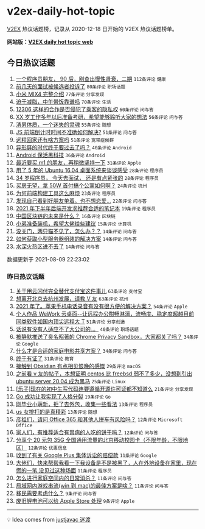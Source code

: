 # v2ex-daily-hot-topic

[V2EX](https://www.v2ex.com/) 热议话题榜，记录从 2020-12-18 日开始的 V2EX 热议话题榜单。

**网站版：[V2EX daily hot topic web](https://boojack.github.io/v2ex-daily-hot-topic-web/)**

## 今日热议话题

<!-- TODAY BEGIN -->

1. [一个程序员朋友， 90 后，刚查出慢性肾衰，二期](https://www.v2ex.com/t/794579) `112条评论` `健康`
1. [前几天的面试被候选者投诉了](https://www.v2ex.com/t/794596) `80条评论` `职场话题`
1. [小米 MIX4 完整介绍](https://www.v2ex.com/t/794593) `77条评论` `分享发现`
1. [迫于减脂，中午带饭靠谱吗](https://www.v2ex.com/t/794568) `70条评论` `生活`
1. [12306 这样的合作是否侵犯了乘客的隐私权](https://www.v2ex.com/t/794542) `60条评论` `问与答`
1. [XX 岁工作多年以后准备考研，希望能够聆听大家的想法](https://www.v2ex.com/t/794509) `56条评论` `问与答`
1. [渣男体质，一个迷失的灵魂](https://www.v2ex.com/t/794588) `55条评论` `随想`
1. [JS 前端倒计时时间不准确如何解决?](https://www.v2ex.com/t/794514) `51条评论` `问与答`
1. [远程回家还有啥方案吗](https://www.v2ex.com/t/794537) `51条评论` `宽带症候群`
1. [异形屏的时代终于要过去了吗？](https://www.v2ex.com/t/794633) `40条评论` `Android`
1. [Android 保活黑科技](https://www.v2ex.com/t/794689) `36条评论` `Android`
1. [最近要买 m1 的朋友，再稍微坚持一下](https://www.v2ex.com/t/794699) `31条评论` `Apple`
1. [用了 5 年的 Ubuntu 16.04 桌面系统来谈谈感受](https://www.v2ex.com/t/794735) `28条评论` `程序员`
1. [34 岁程序员， 今天去面试， 还是有点紧张的](https://www.v2ex.com/t/794671) `28条评论` `程序员`
1. [买房无望，拿 50W 首付搞个公寓如何啊？](https://www.v2ex.com/t/794681) `24条评论` `杭州`
1. [为何前端构建工具这么麻烦](https://www.v2ex.com/t/794664) `23条评论` `程序员`
1. [发现自己看到好朋友单着。也不想恋爱...](https://www.v2ex.com/t/794527) `22条评论` `问与答`
1. [2021 年下半年后端开发求推荐合适的笔记本](https://www.v2ex.com/t/794639) `19条评论` `程序员`
1. [中国区块链的未来是什么？](https://www.v2ex.com/t/794611) `16条评论` `区块链`
1. [小弟准备装机，希望大佬给些建议](https://www.v2ex.com/t/794558) `15条评论` `计算机`
1. [没关门，两只猫不见了，怎么办？？](https://www.v2ex.com/t/794724) `14条评论` `问与答`
1. [如何获取小型服务器组装的解决方案](https://www.v2ex.com/t/794654) `14条评论` `问与答`
1. [水深火热区进不去了](https://www.v2ex.com/t/794607) `14条评论` `问与答`

数据更新于 2021-08-09 22:23:02

<!-- TODAY END -->

### 昨日热议话题

<!-- YESTERDAY BEGIN -->

1. [关于用云闪付完全替代支付宝这件事儿](https://www.v2ex.com/t/794382) `63条评论` `支付宝`
1. [想离开北京去杭州发展，请教 V 友](https://www.v2ex.com/t/794384) `63条评论` `杭州`
1. [2021 年了。苹果手机电话录音有没有很方便的解决方案？](https://www.v2ex.com/t/794353) `54条评论` `Apple`
1. [个人作品 WeWork 云桌面--让远程办公酣畅淋漓，流畅度、稳定度超越目前同类软件如国内顶尖远程大 T](https://www.v2ex.com/t/794365) `51条评论` `分享创造`
1. [话说有没有人适应不了大公司的。。](https://www.v2ex.com/t/794392) `40条评论` `职场话题`
1. [被静默推送了臭名昭著的 Chrome Privacy Sandbox，大家都关了吗？](https://www.v2ex.com/t/794424) `34条评论` `Google`
1. [什么才是合适的家庭电影共享方案？](https://www.v2ex.com/t/794360) `34条评论` `问与答`
1. [终于有证了](https://www.v2ex.com/t/794393) `31条评论` `教育`
1. [接触到 Obsidian 有点相见恨晚的感慨](https://www.v2ex.com/t/794428) `29条评论` `macOS`
1. [之前看 v 友的帖子，本想证明 centos 比 freebsd 弱不了多少，没想到引出 ubuntu server 20.04 成为黑马](https://www.v2ex.com/t/794443) `25条评论` `Linux`
1. [[乐子]现在的初中生写代码连要遵循开源许可证都不知道么](https://www.v2ex.com/t/794469) `21条评论` `分享发现`
1. [Go 成功让我实现了人格分裂](https://www.v2ex.com/t/794480) `19条评论` `Go`
1. [刚毕业小萌新，拒了去外包，收集一些看法](https://www.v2ex.com/t/794413) `13条评论` `程序员`
1. [us 女排打的是真精彩](https://www.v2ex.com/t/794417) `13条评论` `随想`
1. [彦祖们，请问 Office 365 和其他人拼车有风险吗？](https://www.v2ex.com/t/794460) `12条评论` `Microsoft Office`
1. [家人们，有推荐适合有胃病的人吃的饼干吗？](https://www.v2ex.com/t/794400) `12条评论` `问与答`
1. [分享个 20 元包 35G 全国通用流量的北京移动校园卡（不限年龄，不限地区）](https://www.v2ex.com/t/794394) `12条评论` `优惠信息`
1. [收到了有关 Google Plus 集体诉讼的赔偿款](https://www.v2ex.com/t/794457) `11条评论` `Google`
1. [大佬们，快来帮帮我看一下我设备是不是被黑了，人在外地设备在家里，现在慌的一笔 没见过这种场面](https://www.v2ex.com/t/794448) `11条评论` `程序员`
1. [怎么进行家庭空间内的日常消杀？](https://www.v2ex.com/t/794427) `11条评论` `问与答`
1. [局域网内游戏串流(win 到 mac)的最佳方案是啥？](https://www.v2ex.com/t/794414) `11条评论` `问与答`
1. [移民需要考虑什么？](https://www.v2ex.com/t/794503) `9条评论` `问与答`
1. [废旧锂电池可以给 Apple Store 处理](https://www.v2ex.com/t/794379) `9条评论` `Apple`

<!-- YESTERDAY END -->

---

💡 Idea comes from [justjavac 迷渡](https://github.com/justjavac/)
